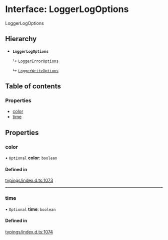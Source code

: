 # Interface: LoggerLogOptions

LoggerLogOptions

## Hierarchy

- **`LoggerLogOptions`**

  ↳ [`LoggerErrorOptions`](../wiki/LoggerErrorOptions)

  ↳ [`LoggerWriteOptions`](../wiki/LoggerWriteOptions)

## Table of contents

### Properties

- [color](../wiki/LoggerLogOptions#color)
- [time](../wiki/LoggerLogOptions#time)

## Properties

### color

• `Optional` **color**: `boolean`

#### Defined in

[typings/index.d.ts:1073](https://github.com/Natto-PKP/discord-sucrose/blob/a2c6566/typings/index.d.ts#L1073)

___

### time

• `Optional` **time**: `boolean`

#### Defined in

[typings/index.d.ts:1074](https://github.com/Natto-PKP/discord-sucrose/blob/a2c6566/typings/index.d.ts#L1074)
